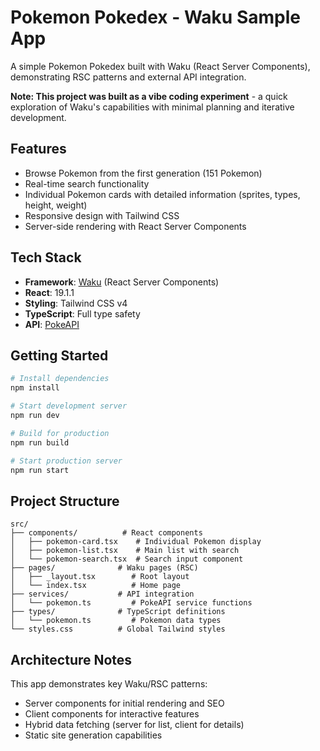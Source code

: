 # Pokemon Pokedex - Waku Sample App

A simple Pokemon Pokedex built with Waku (React Server Components), demonstrating RSC patterns and external API integration.

**Note: This project was built as a vibe coding experiment** - a quick exploration of Waku's capabilities with minimal planning and iterative development.

## Features

- Browse Pokemon from the first generation (151 Pokemon)
- Real-time search functionality
- Individual Pokemon cards with detailed information (sprites, types, height, weight)
- Responsive design with Tailwind CSS
- Server-side rendering with React Server Components

## Tech Stack

- **Framework**: [Waku](https://waku.gg/) (React Server Components)
- **React**: 19.1.1
- **Styling**: Tailwind CSS v4
- **TypeScript**: Full type safety
- **API**: [PokeAPI](https://pokeapi.co/)

## Getting Started

```bash
# Install dependencies
npm install

# Start development server
npm run dev

# Build for production
npm run build

# Start production server
npm run start
```

## Project Structure

```
src/
├── components/          # React components
│   ├── pokemon-card.tsx    # Individual Pokemon display
│   ├── pokemon-list.tsx    # Main list with search
│   └── pokemon-search.tsx  # Search input component
├── pages/              # Waku pages (RSC)
│   ├── _layout.tsx        # Root layout
│   └── index.tsx          # Home page
├── services/           # API integration
│   └── pokemon.ts         # PokeAPI service functions
├── types/              # TypeScript definitions
│   └── pokemon.ts         # Pokemon data types
└── styles.css          # Global Tailwind styles
```

## Architecture Notes

This app demonstrates key Waku/RSC patterns:
- Server components for initial rendering and SEO
- Client components for interactive features
- Hybrid data fetching (server for list, client for details)
- Static site generation capabilities